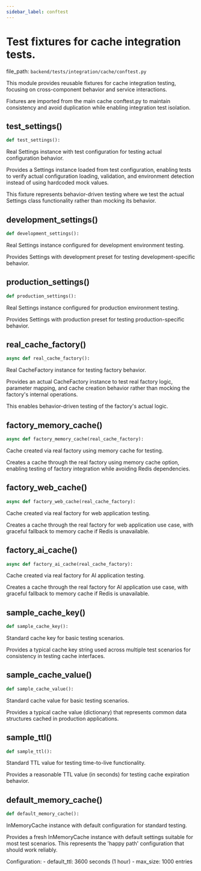 ```yaml
---
sidebar_label: conftest
---
```


# Test fixtures for cache integration tests.

  file_path: `backend/tests/integration/cache/conftest.py`

This module provides reusable fixtures for cache integration testing,
focusing on cross-component behavior and service interactions.

Fixtures are imported from the main cache conftest.py to maintain consistency
and avoid duplication while enabling integration test isolation.

## test_settings()

```python
def test_settings():
```

Real Settings instance with test configuration for testing actual configuration behavior.

Provides a Settings instance loaded from test configuration, enabling tests
to verify actual configuration loading, validation, and environment detection
instead of using hardcoded mock values.

This fixture represents behavior-driven testing where we test the actual
Settings class functionality rather than mocking its behavior.

## development_settings()

```python
def development_settings():
```

Real Settings instance configured for development environment testing.

Provides Settings with development preset for testing development-specific behavior.

## production_settings()

```python
def production_settings():
```

Real Settings instance configured for production environment testing.

Provides Settings with production preset for testing production-specific behavior.

## real_cache_factory()

```python
async def real_cache_factory():
```

Real CacheFactory instance for testing factory behavior.

Provides an actual CacheFactory instance to test real factory logic,
parameter mapping, and cache creation behavior rather than mocking
the factory's internal operations.

This enables behavior-driven testing of the factory's actual logic.

## factory_memory_cache()

```python
async def factory_memory_cache(real_cache_factory):
```

Cache created via real factory using memory cache for testing.

Creates a cache through the real factory using memory cache option,
enabling testing of factory integration while avoiding Redis dependencies.

## factory_web_cache()

```python
async def factory_web_cache(real_cache_factory):
```

Cache created via real factory for web application testing.

Creates a cache through the real factory for web application use case,
with graceful fallback to memory cache if Redis is unavailable.

## factory_ai_cache()

```python
async def factory_ai_cache(real_cache_factory):
```

Cache created via real factory for AI application testing.

Creates a cache through the real factory for AI application use case,
with graceful fallback to memory cache if Redis is unavailable.

## sample_cache_key()

```python
def sample_cache_key():
```

Standard cache key for basic testing scenarios.

Provides a typical cache key string used across multiple test scenarios
for consistency in testing cache interfaces.

## sample_cache_value()

```python
def sample_cache_value():
```

Standard cache value for basic testing scenarios.

Provides a typical cache value (dictionary) that represents common
data structures cached in production applications.

## sample_ttl()

```python
def sample_ttl():
```

Standard TTL value for testing time-to-live functionality.

Provides a reasonable TTL value (in seconds) for testing
cache expiration behavior.

## default_memory_cache()

```python
def default_memory_cache():
```

InMemoryCache instance with default configuration for standard testing.

Provides a fresh InMemoryCache instance with default settings
suitable for most test scenarios. This represents the 'happy path'
configuration that should work reliably.

Configuration:
    - default_ttl: 3600 seconds (1 hour)
    - max_size: 1000 entries
